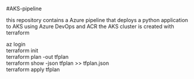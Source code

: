 #AKS-pipeline

this repository contains a Azure pipeline that deploys a python application to AKS using Azure DevOps and ACR
the AKS cluster is created with terraform <br />

az login <br />
terraform init <br />
terraform plan -out tfplan <br />
terraform show -json tfplan >> tfplan.json <br />
terraform apply tfplan <br />
